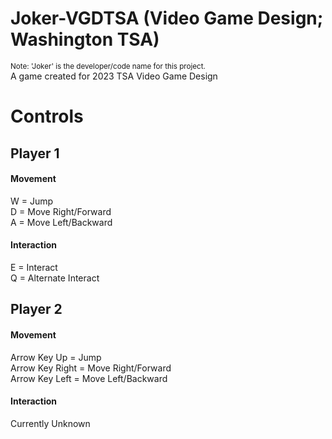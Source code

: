 # Joker-VGDTSA (Video Game Design; Washington TSA)
 <sub>Note: 'Joker' is the developer/code name for this project.</sub>\
 A game created for 2023 TSA Video Game Design

# Controls

## Player 1
#### Movement
W = Jump\
D = Move Right/Forward\
A = Move Left/Backward
<!-- S = Crouch -->
#### Interaction
E = Interact\
Q = Alternate Interact

## Player 2
#### Movement
Arrow Key Up = Jump\
Arrow Key Right = Move Right/Forward\
Arrow Key Left = Move Left/Backward
<!-- Arrow Key Down = Crouch -->
#### Interaction
Currently Unknown